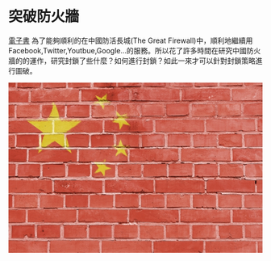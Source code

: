 # 突破防火牆
[電子書](https://awesome-doge.github.io/breaking-gfw-book/)
為了能夠順利的在中國防活長城(The Great Firewall)中，順利地繼續用Facebook,Twitter,Youtbue,Google...的服務。所以花了許多時間在研究中國防火牆的的運作，研究封鎖了些什麼？如何進行封鎖？如此一來才可以針對封鎖策略進行圖破。

![](/image/PCGNueO.jpg)